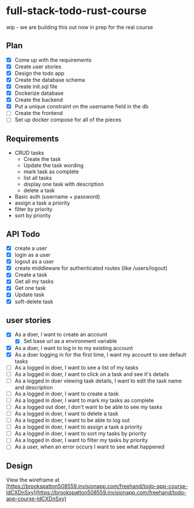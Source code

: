# full-stack-todo-rust-course

wip - we are building this out now in prep for the real course

## Plan

- [x] Come up with the requirements
- [x] Create user stories
- [x] Design the todo app
- [x] Create the database schema
- [x] Create init.sql file
- [x] Dockerize database
- [x] Create the backend
- [x] Put a unique constraint on the username field in the db
- [ ] Create the frontend
- [ ] Set up docker compose for all of the pieces

## Requirements

- CRUD tasks
  - Create the task
  - Update the task wording
  - mark task as complete
  - list all tasks
  - display one task with description
  - delete a task
- Basic auth (username + password)
- assign a task a priority
- filter by priority
- sort by priority

## API Todo

- [x] create a user
- [x] login as a user
- [x] logout as a user
- [x] create middleware for authenticated routes (like /users/logout)
- [x] Create a task
- [x] Get all my tasks
- [x] Get one task
- [x] Update task
- [x] soft-delete task

## user stories

- [x] As a doer, I want to create an account
  - [x] Set base url as a environment variable
- [x] As a doer, I want to log in to my existing account
- [x] As a doer logging in for the first time, I want my account to see default tasks
- [ ] As a logged in doer, I want to see a list of my tasks
- [ ] As a logged in doer, I want to click on a task and see it's details
- [ ] As a logged in doer viewing task details, I want to edit the task name and description
- [ ] As a logged in doer, I want to create a task
- [ ] As a logged in doer, I want to mark my tasks as complete
- [ ] As a logged out doer, I don't want to be able to see my tasks
- [ ] As a logged in doer, I want to delete a task
- [ ] As a logged in doer, I want to be able to log out
- [ ] As a logged in doer, I want to assign a task a priority
- [ ] As a logged in doer, I want to sort my tasks by priority
- [ ] As a logged in doer, I want to filter my tasks by priority
- [ ] As a user, when an error occurs I want to see what happened

## Design

View the wireframe at [https://brookspatton508559.invisionapp.com/freehand/todo-app-course-ldCXDnSxy](https://brookspatton508559.invisionapp.com/freehand/todo-app-course-ldCXDnSxy)